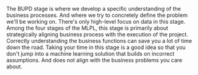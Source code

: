 The BUPD stage is where we develop a specific understanding of the business processes. And where we try to concretely define the problem we'll be working on. There's only high-level focus on data in this stage. Among the four stages of the MLPL, this stage is primarily about strategically aligning business process with the execution of the project. Correctly understanding the business functions can save you a lot of time down the road. Taking your time in this stage is a good idea so that you don't jump into a machine learning solution that builds on incorrect assumptions. And does not align with the business problems you care about. 
